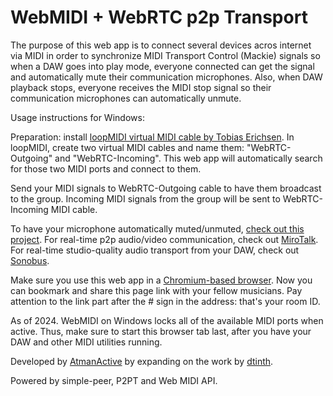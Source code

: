 # WebMIDI + WebRTC p2p Transport

The purpose of this web app is to connect several devices acros internet 
via MIDI in order to synchronize MIDI Transport Control (Mackie) signals 
so when a DAW goes into play mode, everyone connected can get the signal 
and automatically mute their communication microphones. Also, when DAW playback 
stops, everyone receives the MIDI stop signal so their communication microphones 
can automatically unmute.


Usage instructions for Windows:


Preparation: install [loopMIDI virtual MIDI cable by Tobias Erichsen](https://www.tobias-erichsen.de/software/loopmidi.html).
In loopMIDI, create two virtual MIDI cables and name them: "WebRTC-Outgoing" and "WebRTC-Incoming".
This web app will automatically search for those two MIDI ports and connect to them.



Send your MIDI signals to WebRTC-Outgoing cable to have them broadcast to the group.
Incoming MIDI signals from the group will be sent to WebRTC-Incoming MIDI cable.



To have your microphone automatically muted/unmuted, [check out this project](https://github.com/AtmanActive/MIDI-Transport2Keys). 
For real-time p2p audio/video communication, check out [MiroTalk](https://p2p.mirotalk.com). 
For real-time studio-quality audio transport from your DAW, check out [Sonobus](https://sonobus.net/).



Make sure you use this web app in a [Chromium-based browser](https://en.wikipedia.org/wiki/Chromium_(web_browser)). 
Now you can bookmark and share this page link with your fellow musicians. 
Pay attention to the link part after the # sign in the address: that's your room ID.



As of 2024. WebMIDI on Windows locks all of the available MIDI ports when active. 
Thus, make sure to start this browser tab last, after you have your DAW and other 
MIDI utilities running.


Developed by [AtmanActive](https://github.com/AtmanActive/webmidi-rtc-transport) by expanding on the work by [dtinth](https://github.com/dtinth/midi-rtc). 



Powered by simple-peer, P2PT and Web MIDI API.

